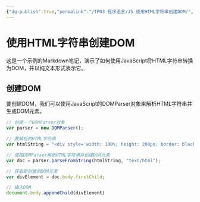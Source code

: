 ```yaml
---
{"dg-publish":true,"permalink":"/TP03 程序语言/JS 使用HTML字符串创建DOM/","dgPassFrontmatter":true,"created":"2023-09-11T15:06:47.791+08:00","updated":"2024-06-01T10:51:03.131+08:00"}
---
```


# 使用HTML字符串创建DOM

这是一个示例的Markdown笔记，演示了如何使用JavaScript将HTML字符串转换为DOM，并以纯文本形式表示它。

## 创建DOM

要创建DOM，我们可以使用JavaScript的DOMParser对象来解析HTML字符串并生成DOM元素。

```javascript
// 创建一个DOMParser对象
var parser = new DOMParser();

// 要解析的HTML字符串
var htmlString = "<div style='width: 100%; height: 200px; border: black 1px solid'>11111</div>";

// 使用DOMParser解析HTML字符串并创建DOM元素
var doc = parser.parseFromString(htmlString, "text/html");

// 获取新创建的DOM元素
var divElement = doc.body.firstChild;

// 插入DOM
document.body.appendChild(divElement)
```
